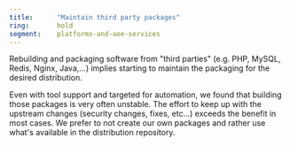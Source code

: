 ```yaml
---
title:      "Maintain third party packages"
ring:       hold
segment:    platforms-and-aoe-services
---
```


Rebuilding and packaging software from "third parties" (e.g. PHP, MySQL, Redis, Nginx, Java,...) implies starting to maintain the packaging for the desired distribution.

Even with tool support and targeted for automation, we found that building those packages is very often unstable. The effort to keep up with the upstream changes (security changes, fixes, etc...) exceeds the benefit in most cases. We prefer to not create our own packages and rather use what's available in the distribution repository.

